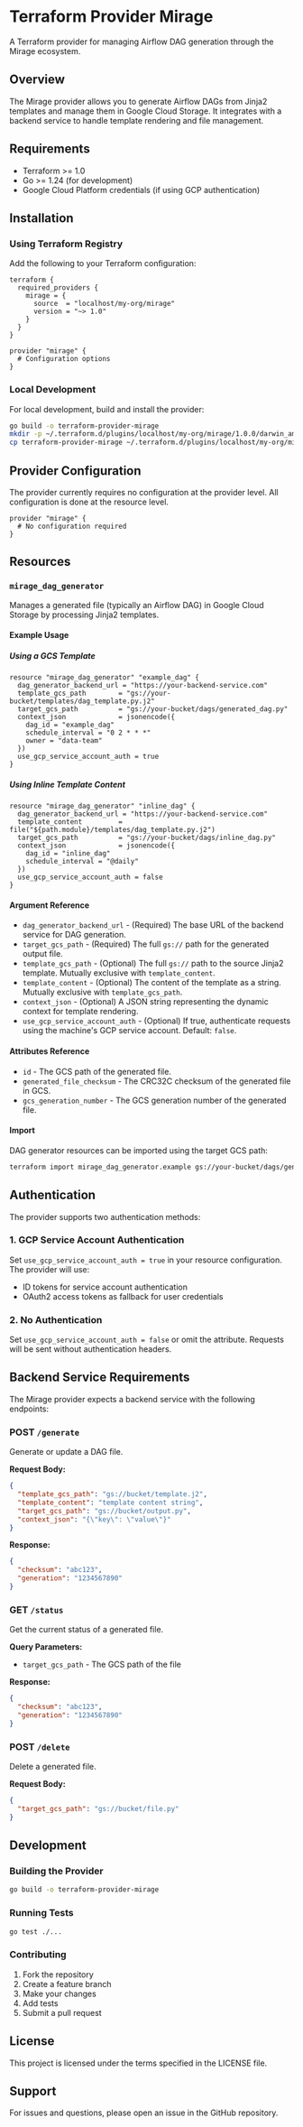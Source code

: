 # Terraform Provider Mirage

A Terraform provider for managing Airflow DAG generation through the Mirage ecosystem.

## Overview

The Mirage provider allows you to generate Airflow DAGs from Jinja2 templates and manage them in Google Cloud Storage. It integrates with a backend service to handle template rendering and file management.

## Requirements

- Terraform >= 1.0
- Go >= 1.24 (for development)
- Google Cloud Platform credentials (if using GCP authentication)

## Installation

### Using Terraform Registry

Add the following to your Terraform configuration:

```hcl
terraform {
  required_providers {
    mirage = {
      source  = "localhost/my-org/mirage"
      version = "~> 1.0"
    }
  }
}

provider "mirage" {
  # Configuration options
}
```

### Local Development

For local development, build and install the provider:

```bash
go build -o terraform-provider-mirage
mkdir -p ~/.terraform.d/plugins/localhost/my-org/mirage/1.0.0/darwin_amd64
cp terraform-provider-mirage ~/.terraform.d/plugins/localhost/my-org/mirage/1.0.0/darwin_amd64/
```

## Provider Configuration

The provider currently requires no configuration at the provider level. All configuration is done at the resource level.

```hcl
provider "mirage" {
  # No configuration required
}
```

## Resources

### `mirage_dag_generator`

Manages a generated file (typically an Airflow DAG) in Google Cloud Storage by processing Jinja2 templates.

#### Example Usage

##### Using a GCS Template

```hcl
resource "mirage_dag_generator" "example_dag" {
  dag_generator_backend_url = "https://your-backend-service.com"
  template_gcs_path        = "gs://your-bucket/templates/dag_template.py.j2"
  target_gcs_path          = "gs://your-bucket/dags/generated_dag.py"
  context_json             = jsonencode({
    dag_id = "example_dag"
    schedule_interval = "0 2 * * *"
    owner = "data-team"
  })
  use_gcp_service_account_auth = true
}
```

##### Using Inline Template Content

```hcl
resource "mirage_dag_generator" "inline_dag" {
  dag_generator_backend_url = "https://your-backend-service.com"
  template_content         = file("${path.module}/templates/dag_template.py.j2")
  target_gcs_path          = "gs://your-bucket/dags/inline_dag.py"
  context_json             = jsonencode({
    dag_id = "inline_dag"
    schedule_interval = "@daily"
  })
  use_gcp_service_account_auth = false
}
```

#### Argument Reference

- `dag_generator_backend_url` - (Required) The base URL of the backend service for DAG generation.
- `target_gcs_path` - (Required) The full `gs://` path for the generated output file.
- `template_gcs_path` - (Optional) The full `gs://` path to the source Jinja2 template. Mutually exclusive with `template_content`.
- `template_content` - (Optional) The content of the template as a string. Mutually exclusive with `template_gcs_path`.
- `context_json` - (Optional) A JSON string representing the dynamic context for template rendering.
- `use_gcp_service_account_auth` - (Optional) If true, authenticate requests using the machine's GCP service account. Default: `false`.

#### Attributes Reference

- `id` - The GCS path of the generated file.
- `generated_file_checksum` - The CRC32C checksum of the generated file in GCS.
- `gcs_generation_number` - The GCS generation number of the generated file.

#### Import

DAG generator resources can be imported using the target GCS path:

```bash
terraform import mirage_dag_generator.example gs://your-bucket/dags/generated_dag.py
```

## Authentication

The provider supports two authentication methods:

### 1. GCP Service Account Authentication

Set `use_gcp_service_account_auth = true` in your resource configuration. The provider will use:
- ID tokens for service account authentication
- OAuth2 access tokens as fallback for user credentials

### 2. No Authentication

Set `use_gcp_service_account_auth = false` or omit the attribute. Requests will be sent without authentication headers.

## Backend Service Requirements

The Mirage provider expects a backend service with the following endpoints:

### POST `/generate`

Generate or update a DAG file.

**Request Body:**
```json
{
  "template_gcs_path": "gs://bucket/template.j2",
  "template_content": "template content string",
  "target_gcs_path": "gs://bucket/output.py",
  "context_json": "{\"key\": \"value\"}"
}
```

**Response:**
```json
{
  "checksum": "abc123",
  "generation": "1234567890"
}
```

### GET `/status`

Get the current status of a generated file.

**Query Parameters:**
- `target_gcs_path` - The GCS path of the file

**Response:**
```json
{
  "checksum": "abc123",
  "generation": "1234567890"
}
```

### POST `/delete`

Delete a generated file.

**Request Body:**
```json
{
  "target_gcs_path": "gs://bucket/file.py"
}
```

## Development

### Building the Provider

```bash
go build -o terraform-provider-mirage
```

### Running Tests

```bash
go test ./...
```

### Contributing

1. Fork the repository
2. Create a feature branch
3. Make your changes
4. Add tests
5. Submit a pull request

## License

This project is licensed under the terms specified in the LICENSE file.

## Support

For issues and questions, please open an issue in the GitHub repository. 